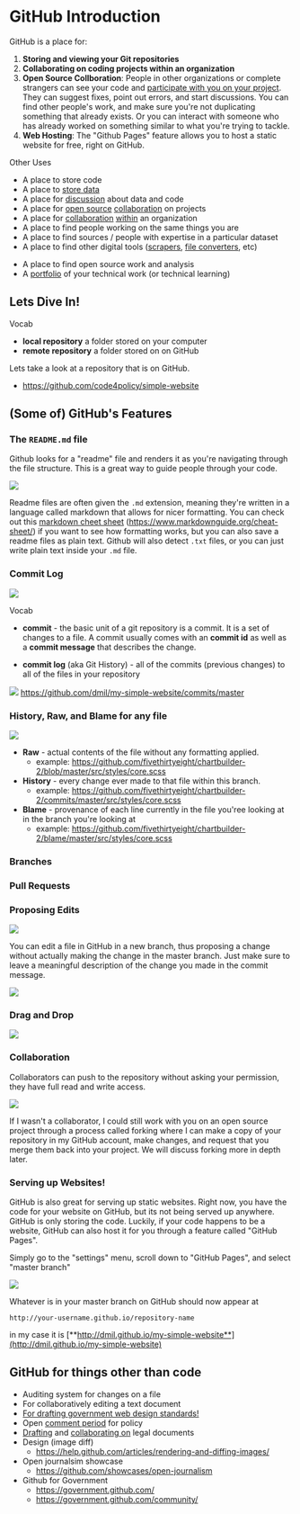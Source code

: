 # GitHub Introduction

GitHub is a place for:
 
1. **Storing and viewing your Git repositories**
1. **Collaborating on coding projects within an organization** 
2. **Open Source Collboration**: People in other organizations or complete strangers can see your code and [participate with you on your project](https://github.com/fivethirtyeight/actblue-analysis). They can suggest fixes, point out errors, and start discussions. You can find other people's work, and make sure you're not duplicating something that already exists. Or you can interact with someone who has already worked on something similar to what you're trying to tackle.
3. **Web Hosting**: The "Github Pages" feature allows you to host a static website for free, right on GitHub.

Other Uses

* A place to store code
* A place to [store data](https://github.com/fivethirtyeight/data)
* A place for [discussion](https://github.com/fivethirtyeight/data/issues?q=is%3Aissue+is%3Aclosed+sort%3Acomments-desc) about data and code
* A place for [open source](https://github.com/fivethirtyeight/data/pulls?q=is%3Apr+is%3Aclosed+sort%3Acomments-desc) [collaboration](https://github.com/tj/git-extras/pull/356) on projects
* A place for [collaboration](https://github.com/fivethirtyeight/world-cup/graphs/contributors) [within](https://github.com/fivethirtyeight/letsgo/pull/46) an organization
* A place to find people working on the same things you are
* A place to find sources / people with expertise in a particular dataset
* A place to find other digital tools ([scrapers](https://github.com/search?q=basketball+reference&type=Repositories&utf8=%E2%9C%93), [file converters](https://github.com/search?utf8=%E2%9C%93&q=spss+por+to+csv&type=), etc)
<!-- Search "spss por to csv"-->
* A place to find open source work and analysis
* A [portfolio](https://github.com/dmil) of your technical work (or technical learning)

## Lets Dive In!

Vocab
	
* **local repository** a folder stored on your computer
* **remote repository** a folder stored on on GitHub  

Lets take a look at a repository that is on GitHub.

* https://github.com/code4policy/simple-website

## (Some of) GitHub's Features

### The `README.md` file

Github looks for a "readme" file and renders it as you're navigating through the file structure. This is a great way to guide people through your code.

![](images/screenshot_25.jpg)


Readme files are often given the `.md` extension, meaning they're written in a language called markdown that allows for nicer formatting. You can check out this [markdown cheet sheet](https://www.markdownguide.org/cheat-sheet/) (https://www.markdownguide.org/cheat-sheet/) if you want to see how formatting works, but you can also save a readme files as plain text. Github will also detect `.txt` files, or you can just write plain text inside your `.md` file.


### Commit Log

![](images/commit-log-link.png)

Vocab

* **commit** - the basic unit of a git repository is a commit. It is a set of changes to a file. A commit usually comes with an **commit id** as well as a **commit message** that describes the change.

* **commit log** (aka Git History) - all of the commits (previous changes) to all of the files in your repository

![](images/commit-log.png)
https://github.com/dmil/my-simple-website/commits/master

### History, Raw, and Blame for any file

![](images/screenshot_26.jpg)

* **Raw** - actual contents of the file without any formatting applied.
	* example: https://github.com/fivethirtyeight/chartbuilder-2/blob/master/src/styles/core.scss 
* **History** - every change ever made to that file within this branch.
	* example: https://github.com/fivethirtyeight/chartbuilder-2/commits/master/src/styles/core.scss
* **Blame** - provenance of each line currently in the file you'ree looking at in the branch you're looking at
	* example: https://github.com/fivethirtyeight/chartbuilder-2/blame/master/src/styles/core.scss

### Branches







### Pull Requests
	
	
	
	

### Proposing Edits
![](images/screenshot_27.jpg)

You can edit a file in GitHub in a new branch, thus proposing a change without actually making the change in the master branch. Just make sure to leave a meaningful description of the change you made in the commit message.

![](images/propose-change.png)

### Drag and Drop
![](images/dragdrop.gif)

### Collaboration

Collaborators can push to the repository without asking your permission, they have full read and write access.

![](images/screenshot_23.jpg)

If I wasn't a collaborator, I could still work with you on an open source project through a process called forking where I can make a copy of your repository in my GitHub account, make changes, and request that you merge them back into your project. We will discuss forking more in depth later.

### Serving up Websites!

GitHub is also great for serving up static websites. Right now, you have the code for your website on GitHub, but its not being served up anywhere. GitHub is only storing the code. Luckily, if your code happens to be a website, GitHub can also host it for you through a feature called "GitHub Pages". 

Simply go to the "settings" menu, scroll down to "GitHub Pages", and select "master branch"

![](images/screenshot_24.jpg)

Whatever is in your master branch on GitHub should now appear at 

```
http://your-username.github.io/repository-name
```

in my case it is [**http://dmil.github.io/my-simple-website**](http://dmil.github.io/my-simple-website)

## GitHub for things other than code
* Auditing system for changes on a file
* For collaboratively editing a text document
* [For drafting government web design standards!](https://github.com/18F/web-design-standards)
* Open [comment period](https://github.com/whitehouse/source-code-policy/issues?q=is%3Aissue+is%3Aclosed) for policy
* [Drafting](https://github.com/twitter/innovators-patent-agreement) and [collaborating on](https://github.com/twitter/innovators-patent-agreement/issues) legal documents
* Design (image diff) 
	* https://help.github.com/articles/rendering-and-diffing-images/
* Open journalsim showcase
	* 	https://github.com/showcases/open-journalism
* Github for Government
	* https://government.github.com/
	* https://government.github.com/community/

